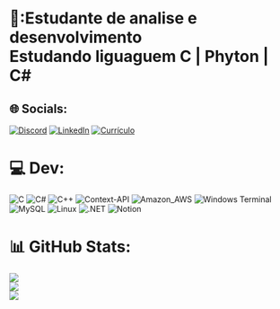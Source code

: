 # 💫:Estudante de analise e desenvolvimento<br>Estudando liguaguem C | Phyton | C#


## 🌐 Socials:
[![Discord](https://img.shields.io/badge/Discord-%237289DA.svg?logo=discord&logoColor=white)](https://discord.gg/Sonicopan) [![LinkedIn](https://img.shields.io/badge/LinkedIn-%230077B5.svg?logo=linkedin&logoColor=white)](https://linkedin.com/in/thonne-cleiton/) 
<a href="https://github.com/ThonneSilva/ThonneSilva/blob/main/Profile%20(1).pdf">
  <img src="https://img.shields.io/badge/Curr%C3%ADculo-%230077B5.svg?logo=pdf&logoColor=white" alt="Currículo">
</a>

# 💻 Dev:
<div>
  <img src="https://img.shields.io/badge/c-%2300599C.svg?style=for-the-badge&logo=c&logoColor=white" alt="C" />
  <img src="https://img.shields.io/badge/c%23-%23239120.svg?style=for-the-badge&logo=csharp&logoColor=white" alt="C#" />
  <img src="https://img.shields.io/badge/c++-%2300599C.svg?style=for-the-badge&logo=c%2B%2B&logoColor=white" alt="C++" />
  <img src="https://img.shields.io/badge/Context--Api-000000?style=for-the-badge&logo=react" alt="Context-API" />
  <img src="https://img.shields.io/badge/Amazon_AWS-FF9900?style=for-the-badge&logo=amazonaws&logoColor=white" alt="Amazon_AWS" />
  <img src="https://img.shields.io/badge/Windows%20Terminal-%234D4D4D.svg?style=for-the-badge&logo=windows-terminal&logoColor=white" alt="Windows Terminal" />
  <img src="https://img.shields.io/badge/MySQL-00000F?style=for-the-badge&logo=mysql&logoColor=white" alt="MySQL" />
  <img src="https://img.shields.io/badge/Linux-FCC624?style=for-the-badge&logo=linux&logoColor=black" alt="Linux" />
  <img src="https://img.shields.io/badge/.NET-5C2D91?style=for-the-badge&logo=.net&logoColor=white" alt=".NET" />
  <img src="https://img.shields.io/badge/Notion-000000?style=for-the-badge&logo=notion&logoColor=white" alt="Notion" />
</div>


# 📊 GitHub Stats:

![](https://github-readme-stats.vercel.app/api?username=ThonneSilva&theme=nightowl&hide_border=false&include_all_commits=false&count_private=false)<br/>
![](https://github-readme-streak-stats.herokuapp.com/?user=ThonneSilva&theme=nightowl&hide_border=false)<br/>
![](https://github-readme-stats.vercel.app/api/top-langs/?username=ThonneSilva&theme=nightowl&hide_border=false&include_all_commits=false&count_private=false&layout=compact)





<!-- Proudly created with GPRM ( https://gprm.itsvg.in ) -->
